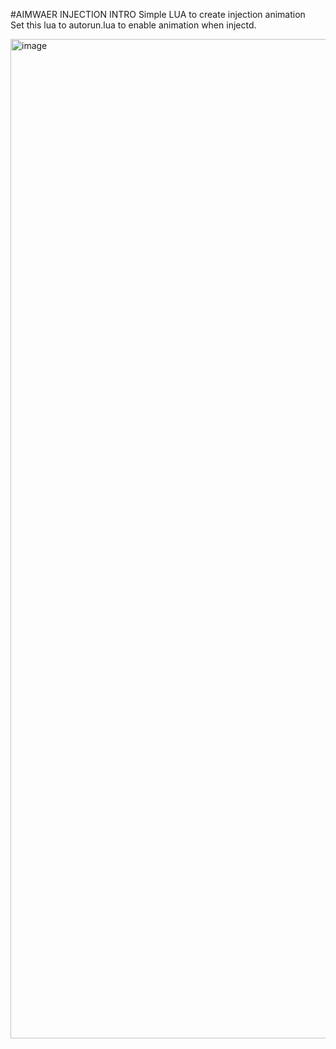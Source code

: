 #AIMWAER INJECTION INTRO
Simple LUA to create injection animation<br>
Set this lua to autorun.lua to enable animation when injectd.


<img width="2559" height="1599" alt="image" src="https://github.com/user-attachments/assets/3d998367-9482-49fa-a5e9-3994e31371ea" />
